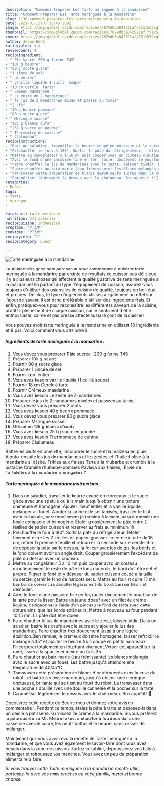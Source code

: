 ```yaml
---
description: "Comment Préparer Les Tarte meringuée à la mandarine"
title: "Comment Préparer Les Tarte meringuée à la mandarine"
slug: 1138-comment-preparer-les-tarte-meringuee-a-la-mandarine
date: 2021-01-13T07:16:43.209Z
image: https://img-global.cpcdn.com/recipes/7879db3a842521af/751x532cq70/tarte-meringuee-a-la-mandarine-photo-principale-de-la-recette.jpg
thumbnail: https://img-global.cpcdn.com/recipes/7879db3a842521af/751x532cq70/tarte-meringuee-a-la-mandarine-photo-principale-de-la-recette.jpg
cover: https://img-global.cpcdn.com/recipes/7879db3a842521af/751x532cq70/tarte-meringuee-a-la-mandarine-photo-principale-de-la-recette.jpg
author: Jesus Beck
ratingvalue: 3.5
reviewcount: 4
recipeingredient:
- " Pte sucre  200 g farine T45"
- "100 g beurre"
- "80 g sucre glace"
- "1 pince de sel"
- " uf entier"
- " vanille liquide 1 cuill  soupe"
- "18 cm Cercle  tarte"
- " Crmeux mandarine "
- " Le zeste de 2 mandarines"
- " le jus de 2 mandarines mixes et passes au tamis"
- "2 ufs"
- "40 g beurre pommade"
- "80 g sucre glace"
- " Meringue suisse"
- "125 g blancs dufs"
- "250 g sucre en poudre"
- " Thermomtre de cuisine"
- " Chalumeau"
recipeinstructions:
- "Dans un saladier, travailler le beurre coupé en morceaux et le sucre glace avec une spatule ou à la main jusqu’à obtenir une texture crémeuse et homogène. Ajouter l’oeuf entier et la vanille liquide, mélanger au fouet. Ajouter la farine et le sel tamisés, travailler le tout avec la spatule, personnellement je termine à la main jusqu’à obtenir une boule compacte et homogène. Étaler grossièrement la pâte entre 2 feuilles de papier cuisson et réserver au frais au minimum 1h."
- "Préchauffer le four à 180°. Sortir la pâte du réfrigérateur, l’étaler finement entre les 2 feuilles de papier, graisser un cercle à tarte de 18 cm, retirer la première feuille et retourner la seconde sur le cercle afin de déposer la pâte sur le dessus, la foncer avec les doigts, les bords et le fond doivent avoir un angle droit. Couper grossièrement l’excédent de pâte du dessus avec un couteau."
- "Mettre au congélateur 5 à 10 mn puis couper avec un couteau minutieusement le reste de pâte le long ducercle, le bord doit être net et propre. Piquer le fond et y déposer du papier cuisson coupé à la taille du cercle, garnir le fond de haricots secs. Mettre au four et cuire 15 mn. Les bords doivent se décoller légèrement du bord. Laisser tiédir et démouler."
- "Avec le fond d’une passoire fine en fer, racler doucement le pourtour de la tarte pour la lisser. Battre un jaune d’oeuf avec un filet de crème liquide, badigeonner à l’aide d’un pinceau le fond de tarte avec cette dorure ainsi que les bords extérieurs. Mettre à nouveau au four pendant 10/15 mn. La pâte doit être dorée."
- "Faire chauffer le jus de mandarines avec le zeste, laisser tiédir. Dans un saladier, battre les oeufs avec le sucre et y ajouter le jus des mandarines. Faire chauffer très doucement jusqu&#39;à une légère ébullition.Bien remuer, le crémeux doit être homogène, laisser refroidir le mélange à 35° et ajouter le beurre froid coupé en petits morceaux, l&#39;incorporer totalement en fouettant vivement.Verser cet appareil sur la tarte, lisser à la spatule et mettre au frais 3h."
- "Faire chauffer au bain-marie (eau frémissante) les blancs mélangés avec le sucre avec un fouet. Les battre jusqu&#39;à atteindre une température de 40/45°C."
- "Transvaser cette préparation de blancs d&#39;oeufs sucrés dans la cuve du robot...et battre à vitesse maximum, jusqu&#39;à obtenir une meringue onctueuse, brillante qui se tient au fouet du robot. La transvaser dans une poche à douille avec une douille cannelée et la pocher sur la tarte."
- "Caraméliser légèrement le dessus avec le chalumeau. Bon appétit !!🍴"
categories:
- Resep
tags:
- tarte
- meringue
- 

katakunci: tarte meringue  
nutrition: 271 calories
recipecuisine: Indonesian
preptime: "PT37M"
cooktime: "PT32M"
recipeyield: "1"
recipecategory: Lunch

---
```



![Tarte meringuée à la mandarine](https://img-global.cpcdn.com/recipes/7879db3a842521af/751x532cq70/tarte-meringuee-a-la-mandarine-photo-principale-de-la-recette.jpg)

La plupart des gens sont paresseux pour commencer à cuisiner tarte meringuée à la mandarine par crainte de résultats de cuisson pas délicieux. Il y a plusieurs choses qui affectent la qualité gustative de tarte meringuée à la mandarine! En partant du type d'équipement de cuisson, assurez-vous toujours d'utiliser des ustensiles de cuisine de qualité, toujours en bon état et propres. De plus, le type d'ingrédients utilisés a également un effet sur l'ajout de saveur, il est donc préférable d'utiliser des ingrédients frais. Et enfin, pratiquez-vous pour reconnaître les différentes saveurs de la cuisine, profitez pleinement de chaque cuisson, car le sentiment d'être enthousiaste, calme et pas pressé affecte aussi le goût de la cuisine!

<!--inarticleads1-->

Vous pouvez avoir tarte meringuée à la mandarine en utilisant 18 Ingrédients et 8 pas. Voici comment vous atteindre il.

##### Ingrédients de tarte meringuée à la mandarine :

1. Vous devez vous préparer  Pâte sucrée : 200 g farine T45
1. Préparer 100 g beurre
1. Fournir 80 g sucre glace
1. Préparer 1 pincée de sel
1. Fournir  œuf entier
1. Vous avez besoin  vanille liquide (1 cuill à soupe)
1. Fournir 18 cm Cercle à tarte
1. Fournir  Crémeux mandarine :
1. Vous avez besoin  Le zeste de 2 mandarines
1. Préparer  le jus de 2 mandarines mixées et passées au tamis
1. Vous devez vous préparer 2 œufs
1. Vous avez besoin 40 g beurre pommade
1. Vous devez vous préparer 80 g sucre glace
1. Préparer  Meringue suisse
1. Utilisation 125 g blancs d&#39;œufs
1. Vous avez besoin 250 g sucre en poudre
1. Vous avez besoin  Thermomètre de cuisine
1. Préparer  Chalumeau


Battre les œufs en omelette, incorporer le sucre et la maïzena en pluie. Ajouter ensuite les jus de mandarines et les zestes, et l&#39;huile d&#39;olive à la mandarine si désiré. Triffles aux fraises Tarte à la rhubarbe et crumble à la pistache Crumble rhubarbe-pommes Pavlova aux fraises,. Envie de Tartelettes à la mandarine meringuées ? 

<!--inarticleads2-->

##### Tarte meringuée à la mandarine instructions :

1. Dans un saladier, travailler le beurre coupé en morceaux et le sucre glace avec une spatule ou à la main jusqu’à obtenir une texture crémeuse et homogène. Ajouter l’oeuf entier et la vanille liquide, mélanger au fouet. Ajouter la farine et le sel tamisés, travailler le tout avec la spatule, personnellement je termine à la main jusqu’à obtenir une boule compacte et homogène. Étaler grossièrement la pâte entre 2 feuilles de papier cuisson et réserver au frais au minimum 1h.
1. Préchauffer le four à 180°. Sortir la pâte du réfrigérateur, l’étaler finement entre les 2 feuilles de papier, graisser un cercle à tarte de 18 cm, retirer la première feuille et retourner la seconde sur le cercle afin de déposer la pâte sur le dessus, la foncer avec les doigts, les bords et le fond doivent avoir un angle droit. Couper grossièrement l’excédent de pâte du dessus avec un couteau.
1. Mettre au congélateur 5 à 10 mn puis couper avec un couteau minutieusement le reste de pâte le long ducercle, le bord doit être net et propre. Piquer le fond et y déposer du papier cuisson coupé à la taille du cercle, garnir le fond de haricots secs. Mettre au four et cuire 15 mn. Les bords doivent se décoller légèrement du bord. Laisser tiédir et démouler.
1. Avec le fond d’une passoire fine en fer, racler doucement le pourtour de la tarte pour la lisser. Battre un jaune d’oeuf avec un filet de crème liquide, badigeonner à l’aide d’un pinceau le fond de tarte avec cette dorure ainsi que les bords extérieurs. Mettre à nouveau au four pendant 10/15 mn. La pâte doit être dorée.
1. Faire chauffer le jus de mandarines avec le zeste, laisser tiédir. Dans un saladier, battre les oeufs avec le sucre et y ajouter le jus des mandarines. Faire chauffer très doucement jusqu&#39;à une légère ébullition.Bien remuer, le crémeux doit être homogène, laisser refroidir le mélange à 35° et ajouter le beurre froid coupé en petits morceaux, l&#39;incorporer totalement en fouettant vivement.Verser cet appareil sur la tarte, lisser à la spatule et mettre au frais 3h.
1. Faire chauffer au bain-marie (eau frémissante) les blancs mélangés avec le sucre avec un fouet. Les battre jusqu&#39;à atteindre une température de 40/45°C.
1. Transvaser cette préparation de blancs d&#39;oeufs sucrés dans la cuve du robot...et battre à vitesse maximum, jusqu&#39;à obtenir une meringue onctueuse, brillante qui se tient au fouet du robot. La transvaser dans une poche à douille avec une douille cannelée et la pocher sur la tarte.
1. Caraméliser légèrement le dessus avec le chalumeau. Bon appétit !!🍴


Découvrez cette recette de Beurre mou et donnez votre avis en commentaire !. Pendant ce temps, étalez la pâte à tarte et déposez-la dans un cercle à pâtisserie. Garnissez de crème à la mandarine. Si vous préférez la pâte sucrée de Mr. Mettre le tout à chauffer à feu doux dans une casserole avec le sucre, les oeufs battus et le beurre, sans cesser de mélanger. 

<!--inarticleads1-->

<p>
Maintenant que vous avez revu la recette de Tarte meringuée à la mandarine, et que vous avez également le savoir-faire dont vous avez besoin dans la zone de cuisson. Sortez ce tablier, dépoussiérez vos bols à mélanger et retroussez vos manches. Vous avez un peu de préparation alimentaire à faire.
</p>

<p>
<i>Si vous trouvez cette Tarte meringuée à la mandarine recette utile, partagez-la avec vos amis proches ou votre famille, merci et bonne chance.</i>
</p>
